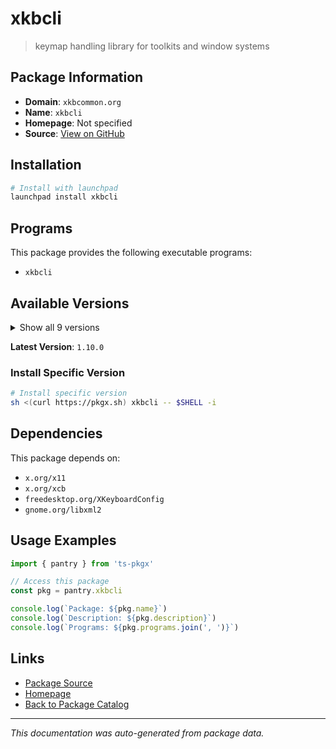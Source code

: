 # xkbcli

> keymap handling library for toolkits and window systems

## Package Information

- **Domain**: `xkbcommon.org`
- **Name**: `xkbcli`
- **Homepage**: Not specified
- **Source**: [View on GitHub](https://github.com/pkgxdev/pantry/tree/main/projects/xkbcommon.org/package.yml)

## Installation

```bash
# Install with launchpad
launchpad install xkbcli
```

## Programs

This package provides the following executable programs:

- `xkbcli`

## Available Versions

<details>
<summary>Show all 9 versions</summary>

- `1.10.0`, `1.9.2`, `1.9.1`, `1.9.0`, `1.8.1`
- `1.8.0`, `1.7.0`, `1.6.0`, `1.5.0`

</details>

**Latest Version**: `1.10.0`

### Install Specific Version

```bash
# Install specific version
sh <(curl https://pkgx.sh) xkbcli -- $SHELL -i
```

## Dependencies

This package depends on:

- `x.org/x11`
- `x.org/xcb`
- `freedesktop.org/XKeyboardConfig`
- `gnome.org/libxml2`

## Usage Examples

```typescript
import { pantry } from 'ts-pkgx'

// Access this package
const pkg = pantry.xkbcli

console.log(`Package: ${pkg.name}`)
console.log(`Description: ${pkg.description}`)
console.log(`Programs: ${pkg.programs.join(', ')}`)
```

## Links

- [Package Source](https://github.com/pkgxdev/pantry/tree/main/projects/xkbcommon.org/package.yml)
- [Homepage](#)
- [Back to Package Catalog](../../package-catalog.md)

---

*This documentation was auto-generated from package data.*
